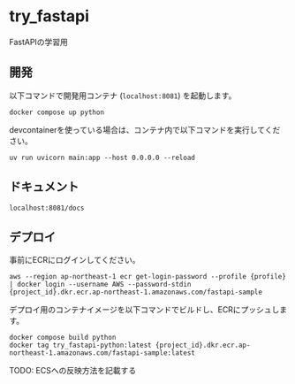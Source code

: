 # try_fastapi

FastAPIの学習用

## 開発

以下コマンドで開発用コンテナ (`localhost:8081`) を起動します。

```
docker compose up python
```

devcontainerを使っている場合は、コンテナ内で以下コマンドを実行してください。

```
uv run uvicorn main:app --host 0.0.0.0 --reload
```

## ドキュメント

`localhost:8081/docs`

## デプロイ

事前にECRにログインしてください。

```
aws --region ap-northeast-1 ecr get-login-password --profile {profile} | docker login --username AWS --password-stdin {project_id}.dkr.ecr.ap-northeast-1.amazonaws.com/fastapi-sample
```

デプロイ用のコンテナイメージを以下コマンドでビルドし、ECRにプッシュします。

```
docker compose build python
docker tag try_fastapi-python:latest {project_id}.dkr.ecr.ap-northeast-1.amazonaws.com/fastapi-sample:latest
```

TODO: ECSへの反映方法を記載する
